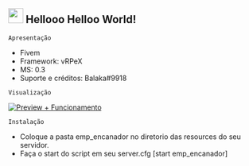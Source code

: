 ## <img src="https://media.discordapp.net/attachments/799515684278632468/849103782913769472/balaka.png" width="30px"> Hellooo Helloo World! </h2>

```Apresentação```
- Fivem
- Framework: vRPeX
- MS: 0.3 
- Suporte e créditos: Balaka#9918


```Visualização```

[![Preview + Funcionamento ](http://img.youtube.com/vi/ZHezsieV44A/0.jpg)](http://www.youtube.com/watch?v=ZHezsieV44A "Emprego De Encanador")


```Instalação```

- Coloque a pasta emp_encanador no diretorio das resources do seu servidor.
- Faça o start do script em seu server.cfg [start emp_encanador]
